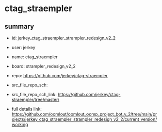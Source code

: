 # ctag_straempler
 
## summary 
* id: jerkey_ctag_straempler_strampler_redesign_v2_2
* user: jerkey
* name: ctag_straempler
* board: strampler_redesign_v2_2
* repo: https://github.com/jerkey/ctag-straempler



* src_file_repo_sch: 
* src_file_repo_sch_link: https://github.com/jerkey/ctag-straempler/tree/master/
* full details link: https://github.com/oomlout/oomlout_oomp_project_bot_v_2/tree/main/projects/jerkey_ctag_straempler_strampler_redesign_v2_2/current_version/working  







